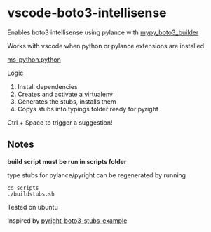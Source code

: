 # vscode-boto3-intellisense

Enables boto3 intellisense using pylance with [mypy_boto3_builder](https://github.com/vemel/mypy_boto3_builder)

Works with vscode when python or pylance extensions are installed

[ms-python.python](https://marketplace.visualstudio.com/items?itemName=ms-python.python)

Logic
1. Install dependencies
2. Creates and activate a virtualenv
3. Generates the stubs, installs them
4. Copys stubs into typings folder ready for pyright 

Ctrl + Space to trigger a suggestion!

## Notes 

**build script must be run in scripts folder**

type stubs for pylance/pyright can be regenerated by running 

```
cd scripts
./buildstubs.sh
```

Tested on ubuntu

Inspired by [pyright-boto3-stubs-example](https://github.com/tekumara/pyright-boto3-stubs-example)
